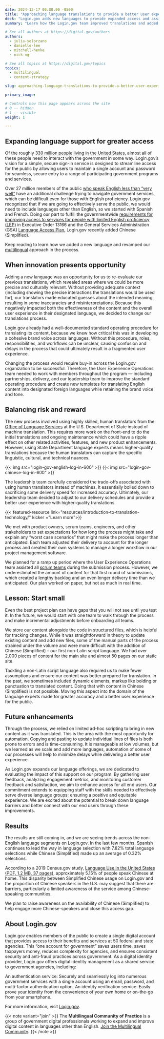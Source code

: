 ```yaml
---
date: 2024-12-17 00:00:00 -0500
title: "Approaching language translations to provide a better user experience: A Login.gov case study"
deck: "Login.gov adds new languages to provide expanded access and assistance to the public."
summary: "Learn how the Login.gov team improved translations and added a new language to enhance their service."

# See all authors at https://digital.gov/authors
authors:
  - julia-solorzano
  - danielle-lee
  - mitchell-henke
  - nick-ng

# See all topics at https://digital.gov/topics
topics:
  - multilingual
  - content-strategy

slug: approaching-language-translations-to-provide-a-better-user-experience

primary_image: 

# Controls how this page appears across the site
# 0 -- hidden
# 1 -- visible
weight: 1

---
```


## Expanding language support for greater access

Of the roughly [330 million people living in the United States](https://www.census.gov/library/stories/2020/07/census-bureau-estimates-united-states-population-reached-330-million-today.html), almost all of these people need to interact with the government in some way. Login.gov’s vision for a simple, secure sign-in service is designed to streamline access for the public by allowing users to maintain a single account and password for seamless, secure entry to a range of participating government programs and services. 

Over 27 million members of the public [who speak English less than “very well”](https://www.census.gov/library/visualizations/interactive/people-that-speak-english-less-than-very-well.html) have an additional challenge trying to navigate government services, which can be difficult even for those with English proficiency. Login.gov recognized that if we are going to effectively serve the public, we would need to include languages other than English, so we started with Spanish and French. Doing our part to fulfill the governmentwide [requirements for improving access to services for people with limited English proficiency (LEP)](https://digital.gov/resources/requirements-for-improving-access-to-services-for-people-with-limited-english-proficiency-lep/) in Executive Order 13166 and the General Services Administration (GSA) [Language Access Plan](https://www.gsa.gov/directives-library/language-access-plan), Login.gov recently added Chinese (Simplified). 

Keep reading to learn how we added a new language and revamped our [multilingual](https://digital.gov/topics/multilingual/) approach in the process.

## When innovation presents opportunity

Adding a new language was an opportunity for us to re-evaluate our previous translations, which revealed areas where we could be more precise and culturally relevant. Without providing adequate context (including showing the precise interactions the translations would be used for), our translators made educated guesses about the intended meaning, resulting in some inaccuracies and misinterpretations. Because this negatively impacted both the effectiveness of the content and the overall user experience in their designated language, we decided to change our translations process.

Login.gov already had a well-documented standard operating procedure for translating its content, because we knew how critical this was in developing a cohesive brand voice across languages. Without this procedure, roles, responsibilities, and workflows can be unclear, causing confusion and delays in the process that could ultimately result in a fragmented user experience.  

Changing the process would require buy-in across the Login.gov organization to be successful. Therefore, the User Experience Operations team needed to work with members throughout the program — including partnerships, delivery, and our leadership team to improve the standard operating procedure and create new templates for translating English content into designated foreign languages while retaining the brand voice and tone. 

## Balancing risk and reward

The new process involved using highly skilled, human translators from the [Office of Language Services](https://www.state.gov/about-us-ols/translating/) at the U.S. Department of State instead of machine translation. This requires more work on the front-end to do the initial translations and ongoing maintenance which could have a ripple effect on other related activities, features, and new product enhancements. However, using State Department language experts means higher-quality translations because the human translators can capture the specific linguistic, cultural, and technical nuances.

{{< img src="login-gov-english-log-in-600" >}} {{< img src="login-gov-chinese-log-in-600" >}}

The leadership team carefully considered the trade-offs associated with using human translators instead of machines. It essentially boiled down to sacrificing some delivery speed for increased accuracy. Ultimately, our leadership team decided to adjust to our delivery schedules and provide a better user experience with higher-quality translations. 

{{< featured-resource link="resources/introduction-to-translation-technology/" kicker ="Learn more">}}

We met with product owners, scrum teams, engineers, and other stakeholders to set expectations for how long the process might take and explain any “worst case scenarios” that might make the process longer than anticipated. Each team adjusted their delivery to account for the longer process and created their own systems to manage a longer workflow in our project management software.

We planned for a ramp up period where the User Experience Operations team assisted all [scrum teams](https://guides.18f.gov/agile/agile-lexicon/) during the submission process. However, we underestimated the amount of content for that first round of submissions, which created a lengthy backlog and an even longer delivery time than we anticipated. Our plan worked on paper, but not as much in real time. 

## Lesson: Start small

Even the best project plan can have gaps that you will not see until you test it. In the future, we would start with one team to walk through the process and make incremental adjustments before onboarding all teams. 

We store our content alongside the code in structured files, which is helpful for tracking changes. While it was straightforward in theory to update existing content and add new files, some of the manual parts of the process strained under the volume and were more difficult with the addition of Chinese (Simplified) – our first non-Latin script language. We had over 2,000 pieces of content for the main site and almost 50 pages on our static site.

Tackling a non-Latin script language also required us to make fewer assumptions and ensure our content was better prepared for translation.  In the past, we sometimes included dynamic elements, markup like bolding or punctuation to translated content. Doing that with content in Chinese (Simplified) is not possible. Moving this aspect into the domain of the language experts made for greater accuracy and a better user experience for the public.

## Future enhancements
Through the process, we relied on limited ad-hoc scripting to bring in new content as it was translated. This is the area with the most opportunity for automation. Copying and pasting to update individual lines of files is both prone to errors and is time-consuming. It is manageable at low volumes, but we learned as we scale and add more languages, automation of some of our processes will help to minimize delays while delivering a better user experience.

As Login.gov expands our language offerings, we are dedicated to evaluating the impact of this support on our program. By gathering user feedback, analyzing engagement metrics, and monitoring customer feedback and satisfaction, we aim to enhance access for all end users. Our commitment extends to equipping staff with the skills needed to effectively serve diverse language groups; ensuring a positive and equitable experience. We are excited about the potential to break down language barriers and better connect with our end users through these improvements.

## Results
The results are still coming in, and we are seeing trends across the non-English language segments on Login.gov. In the last few months, Spanish continues to lead the way in language selection with 7.82% total language selections while Chinese (Simplified) made up an average of 0.32% selections. 

According to a 2019 Census.gov study, [Language Use in the United States (PDF, 1.2 MB, 37 pages)](https://www.census.gov/content/dam/Census/library/publications/2022/acs/acs-50.pdf), approximately 5.15% of people speak Chinese at home. This disparity between Simplified Chinese usage on Login.gov and the proportion of Chinese speakers in the U.S. may suggest that there are barriers, particularly a limited awareness of the service among Chinese-speaking communities. 

We plan to raise awareness on the availability of Chinese (Simplified) to help engage more Chinese-speakers and close this access gap.

## About Login.gov
Login.gov enables members of the public to create a single digital account that provides access to their benefits and services at 50 federal and state agencies. This “one account for government” saves users time, saves taxpayers money, reduces complexity for agencies, and ensures consistent security and anti-fraud practices across government. As a digital identity provider, Login.gov offers digital identity management as a shared service to government agencies, including:

An authentication service: Securely and seamlessly log into numerous government services with a single account using an email, password, and multi-factor authentication option.
An identity verification service: Easily prove your identity from the convenience of your own home or on-the-go from your smartphone.

For more information, visit [Login.gov](https://www.login.gov).

{{< note variant="join" >}}
The **Multilingual Community of Practice** is a group of government digital professionals working to expand and improve digital content in languages other than English. [Join the Multilingual Community](https://digital.gov/communities/multilingual/).
{{< /note >}}

